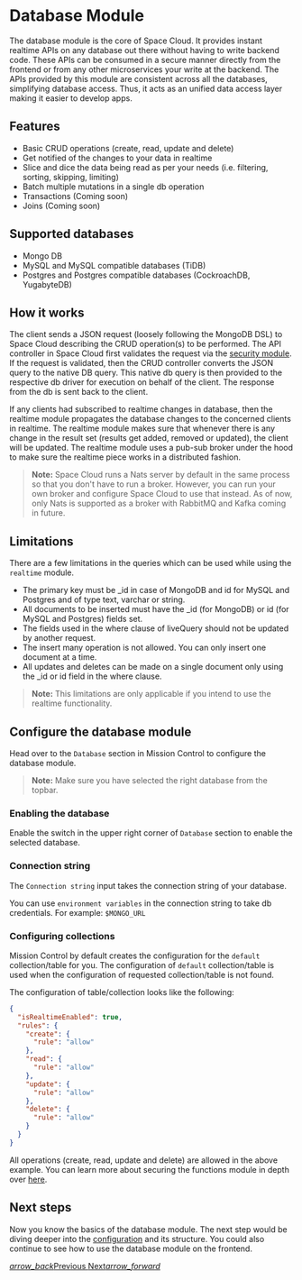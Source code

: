 # Database Module

The database module is the core of Space Cloud. It provides instant realtime APIs on any database out there without having to write backend code. These APIs can be consumed in a secure manner directly from the frontend or from any other microservices your write at the backend. The APIs provided by this module are consistent across all the databases, simplifying database access. Thus, it acts as an unified data access layer making it easier to develop apps.

## Features

- Basic CRUD operations (create, read, update and delete)
- Get notified of the changes to your data in realtime
- Slice and dice the data being read as per your needs (i.e. filtering, sorting, skipping, limiting)
- Batch multiple mutations in a single db operation
- Transactions (Coming soon)
- Joins (Coming soon)

## Supported databases

- Mongo DB
- MySQL and MySQL compatible databases (TiDB)
- Postgres and Postgres compatible databases (CockroachDB, YugabyteDB)

## How it works

The client sends a JSON request (loosely following the MongoDB DSL) to Space Cloud describing the CRUD operation(s) to be performed. The API controller in Space Cloud first validates the request via the [security module](/docs/security). If the request is validated, then the CRUD controller converts the JSON query to the native DB query. This native db query is then provided to the respective db driver for execution on behalf of the client. The response from the db is sent back to the client.

If any clients had subscribed to realtime changes in database, then the realtime module propagates the database changes to the concerned clients in realtime. The realtime module makes sure that whenever there is any change in the result set (results get added, removed or updated), the client will be updated. The realtime module uses a pub-sub broker under the hood to make sure the realtime piece works in a distributed fashion.

> **Note:** Space Cloud runs a Nats server by default in the same process so that you don't have to run a broker. However, you can run your own broker and configure Space Cloud to use that instead. As of now, only Nats is supported as a broker with RabbitMQ and Kafka coming in future. 

## Limitations

There are a few limitations in the queries which can be used while using the `realtime` module.

- The primary key must be _id in case of MongoDB and id for MySQL and Postgres and of type text, varchar or string.
- All documents to be inserted must have the _id (for MongoDB) or id (for MySQL and Postgres) fields set.
- The fields used in the where clause of liveQuery should not be updated by another request.
- The insert many operation is not allowed. You can only insert one document at a time.
- All updates and deletes can be made on a single document only using the _id or id field in the where clause.

> **Note:** This limitations are only applicable if you intend to use the realtime functionality.

## Configure the database module

Head over to the `Database` section in Mission Control to configure the database module.

> **Note:** Make sure you have selected the right database from the topbar.

### Enabling the database
Enable the switch in the upper right corner of `Database` section to enable the selected database.

### Connection string
The `Connection string` input takes the connection string of your database.

You can use `environment variables` in the connection string to take db credentials. For example: `$MONGO_URL`

### Configuring collections

Mission Control by default creates the configuration for the `default` collection/table for you. The configuration of `default` collection/table is used when the configuration of requested collection/table is not found.    

The configuration of table/collection looks like the following: 

```json
{
  "isRealtimeEnabled": true,
  "rules": {
    "create": {
      "rule": "allow"
    },
    "read": {
      "rule": "allow"
    },
    "update": {
      "rule": "allow"
    },
    "delete": {
      "rule": "allow"
    }
  }
}
```

All operations (create, read, update and delete) are allowed in the above example. You can learn more about securing the functions module in depth over [here](/docs/security/database).  

## Next steps

Now you know the basics of the database module. The next step would be diving deeper into the [configuration](/docs/database/config) and its structure. You could also continue to see how to use the database module on the frontend.

<div class="btns-wrapper">
  <a href="/docs/user-management/overview" class="waves-effect waves-light btn primary-btn-border btn-small">
    <i class="material-icons btn-with-icon">arrow_back</i>Previous
  </a>
  <a href="/docs/database/create" class="waves-effect waves-light btn primary-btn-fill btn-small">
    Next<i class="material-icons btn-with-icon">arrow_forward</i>
  </a>
</div>
